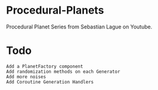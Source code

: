# Procedural-Planets
 Procedural Planet Series from Sebastian Lague on Youtube.

# Todo
    Add a PlanetFactory component
    Add randomization methods on each Generator
    Add more noises
    Add Coroutine Generation Handlers